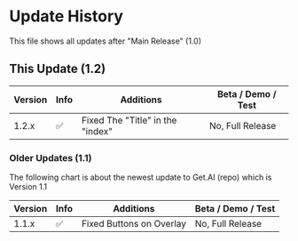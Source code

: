# Update History

This file shows all updates after "Main Release" (1.0)

## This Update (1.2)
| Version | Info | Additions | Beta / Demo / Test |
| ------- | ------------------ | ------------------ | ------------------|
| 1.2.x   | :white_check_mark: | Fixed The "Title" in the "index" | No, Full Release |

### Older Updates (1.1)

The following chart is about the newest update to Get.AI (repo) which is Version 1.1

| Version | Info | Additions | Beta / Demo / Test |
| ------- | ------------------ | ------------------ | ------------------|
| 1.1.x   | :white_check_mark: | Fixed Buttons on Overlay | No, Full Release |

